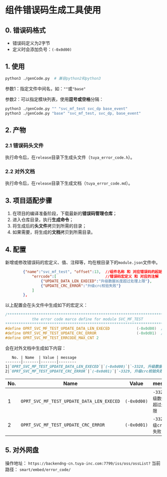 # 组件错误码生成工具使用

## 0. 错误码格式

* 错误码定义为2字节
* 定义时会添加负号：`(-0x0d00)`

## 1. 使用

```bash
python3 ./genCode.py  # 兼容python2和python3
```

参数1：指定文件中间名，如：`""`或`"base"`

参数2：可以指定模块列表，使用**逗号或空格**分隔：

```bash
python3 ./genCode.py "" "svc_mf_test svc_dp base_event"
python3 ./genCode.py "base" "svc_mf_test, svc_dp, base_event"
```

## 2. 产物

### 2.1 错误码头文件

执行命令后，在`release`目录下生成头文件（`tuya_error_code.h`）。

### 2.2 对外文档

执行命令后，在`release`目录下生成文档（`tuya_error_code.md`）。

## 3. 项目适配步骤

1. 在项目的编译准备阶段，下载最新的**错误码管理仓库**；
1. 进入仓库目录，执行**生成命令**；
1. 将生成后的**头文件**拷贝到所需的目录；
1. 如果需要，将生成的**文档**拷贝到所需目录。

## 4. 配置

新增或修改错误码的宏定义、值、注释等，均在根目录下的`module.json`文件中。

```json
        {"name":"svc_mf_test", "offset":13,  //组件名称 和 对应错误码的起始值
            "errcode":[                      //错误码宏定义 和 对应的注解
                {"UPDATE_DATA_LEN_EXECED":"升级数据长度超过处理上限"},
                {"UPDATE_CRC_ERROR":"升级crc校验失败"}
            ]
        },

```

以上配置会在头文件中生成如下的宏定义：

```c
/****************************************************************************
            the error code marco define for module SVC_MF_TEST 
****************************************************************************/
#define OPRT_SVC_MF_TEST_UPDATE_DATA_LEN_EXECED            (-0x0d00)  //-3328, 升级数据长度超过处理上限
#define OPRT_SVC_MF_TEST_UPDATE_CRC_ERROR                  (-0x0d01)  //-3329, 升级crc校验失败
#define OPRT_SVC_MF_TEST_ERRCODE_MAX_CNT 2
```

会在对外文档中生成如下内容：

```markdown
   No. | Name  | Value | message
-------|-------|-------|--------
1|`OPRT_SVC_MF_TEST_UPDATE_DATA_LEN_EXECED`|`(-0x0d00)`|`-3328, 升级数据长度超过处理上限`
2|`OPRT_SVC_MF_TEST_UPDATE_CRC_ERROR`|`(-0x0d01)`|`-3329, 升级crc校验失败`
```

   No. | Name  | Value | message
-------|-------|-------|--------
1|`OPRT_SVC_MF_TEST_UPDATE_DATA_LEN_EXECED`|`(-0x0d00)`|`-3328, 升级数据长度超过处理上限`
2|`OPRT_SVC_MF_TEST_UPDATE_CRC_ERROR`|`(-0x0d01)`|`-3329, 升级crc校验失败`

## 5. 对外网盘

操作地址： `https://backendng-cn.tuya-inc.com:7799/iss/oss/ossList?`
当前路径： `smart/embed/error_code/`
